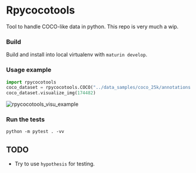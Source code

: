 # Rpycocotools

Tool to handle COCO-like data in python. This repo is very much a wip.

### Build

Build and install into local virtualenv with `maturin develop`.

### Usage example

```python
import rpycocotools
coco_dataset = rpycocotools.COCO("../data_samples/coco_25k/annotations.json", "../data_samples/coco_25k/images")
coco_dataset.visualize_img(174482)
```

![rpycocotools_visu_example](https://user-images.githubusercontent.com/34478245/216580391-72226762-3fca-482b-a5ed-f93ed5a21931.png)

### Run the tests
```
python -m pytest . -vv
```

## TODO
- Try to use `hypothesis` for testing.
